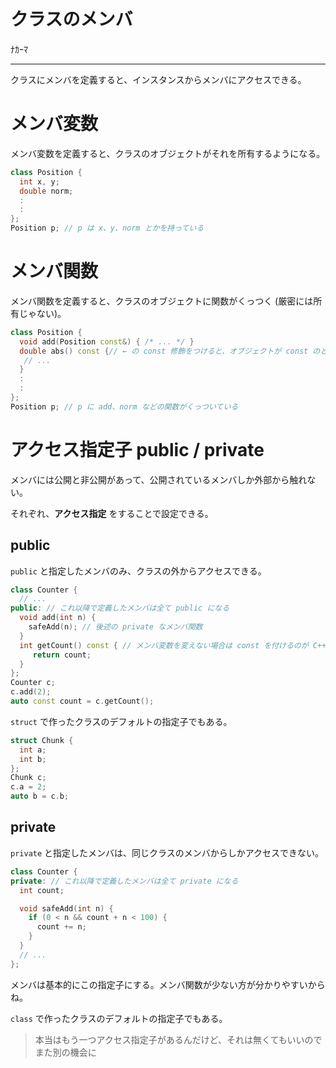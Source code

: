 # クラスのメンバ

ﾅｶｰﾏ

---

クラスにメンバを定義すると、インスタンスからメンバにアクセスできる。


# メンバ変数

メンバ変数を定義すると、クラスのオブジェクトがそれを所有するようになる。

```cpp
class Position {
  int x, y;
  double norm;
  :
  :
};
Position p; // p は x、y、norm とかを持っている
```


# メンバ関数

メンバ関数を定義すると、クラスのオブジェクトに関数がくっつく (厳密には所有じゃない)。

```cpp
class Position {
  void add(Position const&) { /* ... */ }
  double abs() const {// ← の const 修飾をつけると、オブジェクトが const のときだけ呼び出せる
   // ...
  }
  :
  :
};
Position p; // p に add、norm などの関数がくっついている
```


# アクセス指定子 public / private

メンバには公開と非公開があって、公開されているメンバしか外部から触れない。

それぞれ、**アクセス指定** をすることで設定できる。


## public

`public` と指定したメンバのみ、クラスの外からアクセスできる。

```cpp
class Counter {
  // ...
public: // これ以降で定義したメンバは全て public になる
  void add(int n) {
    safeAdd(n); // 後述の private なメンバ関数
  }
  int getCount() const { // メンバ変数を変えない場合は const を付けるのが C++er
     return count;
  } 
};
Counter c;
c.add(2);
auto const count = c.getCount();
```

`struct` で作ったクラスのデフォルトの指定子でもある。

```cpp
struct Chunk {
  int a;
  int b;
};
Chunk c;
c.a = 2;
auto b = c.b;
```


## private

`private` と指定したメンバは、同じクラスのメンバからしかアクセスできない。

```cpp
class Counter {
private: // これ以降で定義したメンバは全て private になる
  int count;

  void safeAdd(int n) {
    if (0 < n && count + n < 100) {
      count += n;
    }
  }
  // ...
};
```

メンバは基本的にこの指定子にする。メンバ関数が少ない方が分かりやすいからね。

`class` で作ったクラスのデフォルトの指定子でもある。

> 本当はもう一つアクセス指定子があるんだけど、それは無くてもいいのでまた別の機会に
